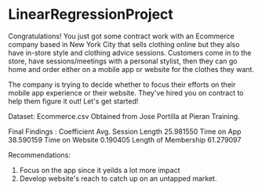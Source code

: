 # LinearRegressionProject
Congratulations! You just got some contract work with an Ecommerce company based in New York City that sells clothing online but they also have in-store style and clothing advice sessions. Customers come in to the store, have sessions/meetings with a personal stylist, then they can go home and order either on a mobile app or website for the clothes they want.

The company is trying to decide whether to focus their efforts on their mobile app experience or their website. They've hired you on contract to help them figure it out! Let's get started!

Dataset: Ecommerce.csv 
Obtained from Jose Portilla at Pieran Training.


Final Findings : 
	                    Coefficient
Avg. Session Length	  25.981550
Time on App	          38.590159
Time on Website	      0.190405
Length of Membership	61.279097

Recommendations:
1. Focus on the app since it yeilds a lot more impact
2. Develop website's reach to catch up on an untapped market.

